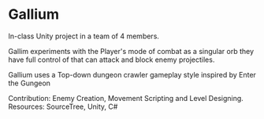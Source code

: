 # Gallium
In-class Unity project in a team of 4 members. 

Gallim experiments with the Player's mode of combat as
a singular orb they have full control of that can attack and block enemy projectiles.

Gallium uses a Top-down dungeon crawler gameplay style inspired by Enter the Gungeon 

Contribution: Enemy Creation, Movement Scripting and Level Designing.
Resources: SourceTree, Unity, C#
